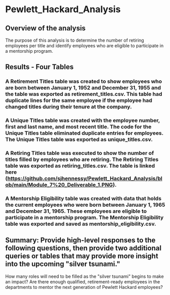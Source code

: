 # Pewlett_Hackard_Analysis

## Overview of the analysis
The purpose of this analysis is to determine the number of retiring employees per title and identify employees who are eligible to participate in a mentorship program. 

## Results - Four Tables
### A Retirement Titles table was created to show employees who are born between January 1, 1952 and December 31, 1955 and the table was exported as retirement_titles.csv. This table had duplicate lines for the same employee if the employee had changed titles during their tenure at the company.
### A Unique Titles table was created with the employee number, first and last name, and most recent title. The code for the Unique Titles table eliminated duplicate entries for employees. The Unique Titles table was exported as unique_titles.csv.
### A Retiring Titles table was executed to show the number of titles filled by employees who are retiring. The Retiring Titles table was exported as retiring_titles.csv. The table is linked here (https://github.com/sjhennessy/Pewlett_Hackard_Analysis/blob/main/Module_7%20_Deliverable_1.PNG).
### A Mentorship Eligibility table was created with data that holds the current employees who were born between January 1, 1965 and December 31, 1965. These employees are eligible to participate in a mentorship program. The Mentorship Eligibility table was exported and saved as mentorship_eligibility.csv.

## Summary: Provide high-level responses to the following questions, then provide two additional queries or tables that may provide more insight into the upcoming "silver tsunami."
How many roles will need to be filled as the "silver tsunami" begins to make an impact?
Are there enough qualified, retirement-ready employees in the departments to mentor the next generation of Pewlett Hackard employees?
